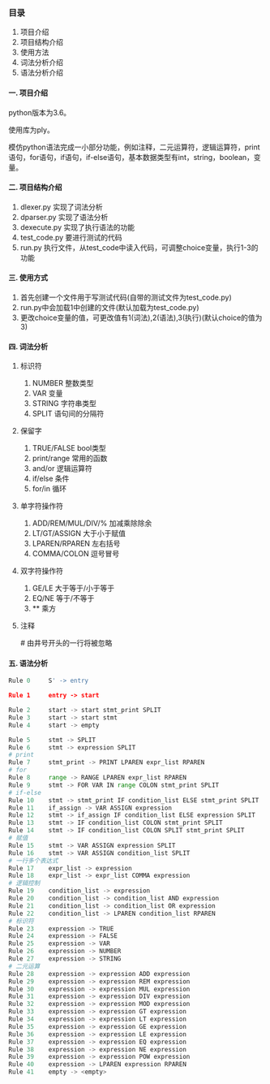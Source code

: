 
### 目录
1. 项目介绍
2. 项目结构介绍
3. 使用方法
4. 词法分析介绍
5. 语法分析介绍

#### 一. 项目介绍
python版本为3.6。

使用库为ply。

模仿python语法完成一小部分功能，例如注释，二元运算符，逻辑运算符，print语句，for语句，if语句，if-else语句，基本数据类型有int，string，boolean，变量。

#### 二. 项目结构介绍
1. dlexer.py 实现了词法分析
2. dparser.py 实现了语法分析
3. dexecute.py 实现了执行语法的功能
4. test_code.py 要进行测试的代码
5. run.py 执行文件，从test_code中读入代码，可调整choice变量，执行1-3的功能

#### 三. 使用方式
1. 首先创建一个文件用于写测试代码(自带的测试文件为test_code.py)
2. run.py中会加载1中创建的文件(默认加载为test_code.py)
3. 更改choice变量的值，可更改值有1(词法),2(语法),3(执行)(默认choice的值为3)

#### 四. 词法分析
1. 标识符
    1. NUMBER 整数类型
    2. VAR 变量
    3. STRING 字符串类型
    4. SPLIT 语句间的分隔符
2. 保留字
    1. TRUE/FALSE bool类型
    2. print/range 常用的函数
    3. and/or 逻辑运算符
    4. if/else 条件
    5. for/in 循环
3. 单字符操作符
    1. ADD/REM/MUL/DIV/% 加减乘除除余
    2. LT/GT/ASSIGN 大于小于赋值
    3. LPAREN/RPAREN 左右括号
    4. COMMA/COLON 逗号冒号
4. 双字符操作符
    1. GE/LE 大于等于/小于等于
    2. EQ/NE 等于/不等于
    3. ** 乘方
5. 注释

    \# 由井号开头的一行将被忽略
    
#### 五. 语法分析


```python
Rule 0     S' -> entry

Rule 1     entry -> start

Rule 2     start -> start stmt_print SPLIT
Rule 3     start -> start stmt
Rule 4     start -> empty

Rule 5     stmt -> SPLIT
Rule 6     stmt -> expression SPLIT
# print
Rule 7     stmt_print -> PRINT LPAREN expr_list RPAREN
# for
Rule 8     range -> RANGE LPAREN expr_list RPAREN
Rule 9     stmt -> FOR VAR IN range COLON stmt_print SPLIT
# if-else
Rule 10    stmt -> stmt_print IF condition_list ELSE stmt_print SPLIT
Rule 11    if_assign -> VAR ASSIGN expression
Rule 12    stmt -> if_assign IF condition_list ELSE expression SPLIT
Rule 13    stmt -> IF condition_list COLON stmt_print SPLIT
Rule 14    stmt -> IF condition_list COLON SPLIT stmt_print SPLIT
# 赋值
Rule 15    stmt -> VAR ASSIGN expression SPLIT
Rule 16    stmt -> VAR ASSIGN condition_list SPLIT
# 一行多个表达式
Rule 17    expr_list -> expression
Rule 18    expr_list -> expr_list COMMA expression
# 逻辑控制
Rule 19    condition_list -> expression
Rule 20    condition_list -> condition_list AND expression
Rule 21    condition_list -> condition_list OR expression
Rule 22    condition_list -> LPAREN condition_list RPAREN
# 标识符
Rule 23    expression -> TRUE
Rule 24    expression -> FALSE
Rule 25    expression -> VAR
Rule 26    expression -> NUMBER
Rule 27    expression -> STRING
# 二元运算
Rule 28    expression -> expression ADD expression
Rule 29    expression -> expression REM expression
Rule 30    expression -> expression MUL expression
Rule 31    expression -> expression DIV expression
Rule 32    expression -> expression MOD expression
Rule 33    expression -> expression GT expression
Rule 34    expression -> expression LT expression
Rule 35    expression -> expression GE expression
Rule 36    expression -> expression LE expression
Rule 37    expression -> expression EQ expression
Rule 38    expression -> expression NE expression
Rule 39    expression -> expression POW expression
Rule 40    expression -> LPAREN expression RPAREN
Rule 41    empty -> <empty>
```
